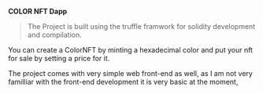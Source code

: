 **COLOR NFT Dapp**

> The Project is built using the truffle framwork for solidity
> development and compilation.

You can create a ColorNFT by minting a hexadecimal color and put your nft for sale by setting a price for it. 

The project comes with very simple web front-end as well, as I am not very familliar with the front-end development it is very basic at the moment, 
